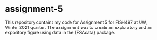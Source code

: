 # assignment-5

This repository contains my code for Assignment 5 for FISH497 at UW, Winter 2021 quarter. The assignment was to create an exploratory and an expository figure using data in the {FSAdata} package. 
